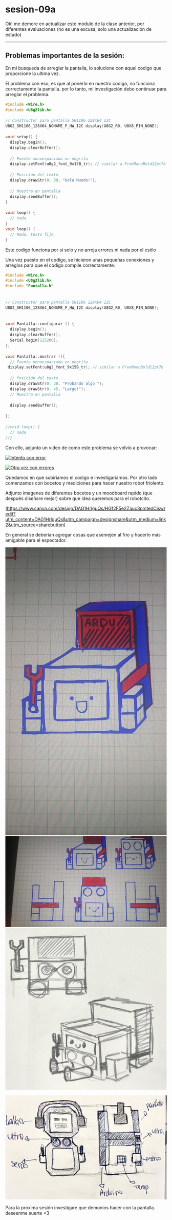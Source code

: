 # sesion-09a

Ok! me demore en actualizar este modulo de la clase anterior, por diferentes evaluaciones (no es una excusa, solo una actualización de estado)

---

## Problemas importantes de la sesión:

En mi busqueda de arreglar la pantalla, lo solucione con aquel codigo que proporcione la ultima vez.

El problema con eso, es que al ponerlo en nuestro codigo, no funciona correctamente la pantalla. por lo tanto, mi investigación debe continuar para arreglar el problema.

```cpp
#include <Wire.h>
#include <U8g2lib.h>

// Constructor para pantalla SH1106 128x64 I2C
U8G2_SH1106_128X64_NONAME_F_HW_I2C display(U8G2_R0, U8X8_PIN_NONE);

void setup() {
  display.begin();
  display.clearBuffer();

  // Fuente monoespaciada en negrita
  display.setFont(u8g2_font_9x15B_tr); // similar a FreeMonoBold12pt7b

  // Posición del texto
  display.drawStr(0, 30, "Hola Mundo!");

  // Muestra en pantalla
  display.sendBuffer();
}

void loop() {
  // nada
}
void loop() {
  // Nada, texto fijo
}
```

Este codigo funciona por si solo y no arroja errores ni nada por el estilo

Una vez puesto en el codigo, se hicieron unas pequeñas conexiones y arreglos para que el codigo compile correctamente:

```cpp
#include <Wire.h>
#include <U8g2lib.h>
#include "Pantalla.h"


// Constructor para pantalla SH1106 128x64 I2C
U8G2_SH1106_128X64_NONAME_F_HW_I2C display(U8G2_R0, U8X8_PIN_NONE);


void Pantalla::configurar () {
  display.begin();
  display.clearBuffer();
  Serial.begin(115200);
};

void Pantalla::mostrar (){ 
  // Fuente monoespaciada en negrita
 display.setFont(u8g2_font_9x15B_tr); // similar a FreeMonoBold12pt7b

  // Posición del texto
  display.drawStr(0, 30, "Probando algo ");
  display.drawStr(0, 45, "Largo!");
  // Muestra en pantalla

  display.sendBuffer();
  
};

//void loop() {
  // nada
//}
```

Con ello, adjunto un video de como este problema se volvio a provocar:

[![Intento con error](https://img.youtube.com/vi/2J_LUC1deQA/hqdefault.jpg)](https://youtube.com/shorts/2J_LUC1deQA)

[![Otra vez con errores](https://img.youtube.com/vi/wKGrXb6TVGg/hqdefault.jpg)](https://youtube.com/shorts/wKGrXb6TVGg?feature=share)

Quedamos en que subiriamos el codigo e investigariamos. Por otro lado comenzamos con bocetos y mediciones para hacer nuestro robot friolento.

Adjunto imagenes de diferentes bocetos y un moodboard rapido (que después diseñare mejor) sobre que idea queremos para el robotcito.

(https://www.canva.com/design/DAG1HrlguQs/HGf2F5e2Zauc3pmtedCisw/edit?utm_content=DAG1HrlguQs&utm_campaign=designshare&utm_medium=link2&utm_source=sharebutton)

En general se deberian agregar cosas que asemejen al frio y hacerlo más amigable para el espectador.

![Primera versión Carla](https://raw.githubusercontent.com/Coff4/dis8645-2025-02-procesos/refs/heads/main/23-Coff4/sesion-09a/imagenes/version1.jpeg)
![Segunda versión Carla](https://raw.githubusercontent.com/Coff4/dis8645-2025-02-procesos/refs/heads/main/23-Coff4/sesion-09a/imagenes/version2.jpeg)
![Tercera versión Carla](https://raw.githubusercontent.com/Coff4/dis8645-2025-02-procesos/refs/heads/main/23-Coff4/sesion-09a/imagenes/version3.jpeg)

![Boceto de Aileen](https://raw.githubusercontent.com/Coff4/dis8645-2025-02-procesos/refs/heads/main/23-Coff4/sesion-09a/imagenes/version4.jpeg)

Para la proxima sesión investigare que demonios hacer con la pantalla. deseenme suerte <3
